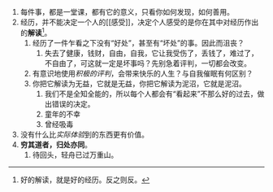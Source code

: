 1. 每件事，都是一堂课，都有它的意义，只看你如何发现，如何善用。
2. 经历，并不能决定一个人的[[感受]]，决定个人感受的是你在其中对经历作出的**解读**[^1]。
	1. 经历了一件乍看之下没有“好处”，甚至有“坏处”的事。因此而沮丧？
		1. 失去了健康，钱财，自由，自我，它让我受伤了，丢钱了，难过了，不自由了，可这就一定是坏事吗？先别急着评判，一切都会改变。
	2. 有意识地使用*积极的评判*，会带来快乐的人生？与自我催眠有何区别？
	3. 你把它解读为无益，它就是无益，你把它解读为泥沼，它就是泥沼。
		1. 我们不是全知全能的，所以每个人都会有“看起来”不那么好的过去，做出错误的决定。
		2. 童年的不幸
		3. 曾经吸毒
3. 没有什么比*实际体验*到的东西更有价值。
4. **穷其道者，归处亦同**。
	1. 待回头，轻舟已过万重山。

[^1]: 好的解读，就是好的经历。反之则反。